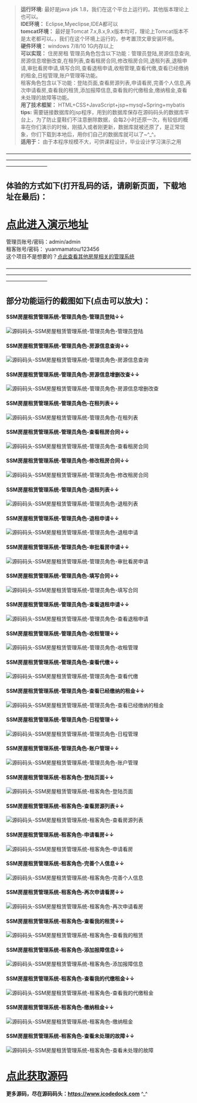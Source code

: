 >  **运行环境:** 最好是java jdk 1.8，我们在这个平台上运行的。其他版本理论上也可以。  
>  **IDE环境：** Eclipse,Myeclipse,IDEA都可以  
>  **tomcat环境：** 最好是Tomcat 7.x,8.x,9.x版本均可，理论上Tomcat版本不是太老都可以。，我们在这个环境上运行的，参考置顶文章安装环境。  
>  **硬件环境：** windows 7/8/10 1G内存以上  
>  **可以实现：**    住房房租 
管理员角色包含以下功能：管理员登陆,房源信息查询,房源信息增删改查,在租列表,查看租房合同,修改租房合同,退租列表,退租申请,审批看房申请,填写合同,查看退租申请,收租管理,查看代缴,查看已经缴纳的租金,日程管理,账户管理等功能。  
租客角色包含以下功能：登陆页面,查看房源列表,申请看房,完善个人信息,再次申请看房,查看我的租赁,添加报障信息,查看我的代缴租金,缴纳租金,查看未处理的故障等功能。  
>  **用了技术框架：** HTML+CSS+JavaScript+jsp+mysql+Spring+mybatis  
>   **tips:** 需要链接数据库的jsp程序，用到的数据库保存在源码码头的数据库平台上，为了防止童鞋们不注意删除数据，会每2小时还原一次，有较低的概率在你们演示的时候，刚插入或者刚更新，数据库就被还原了，是正常现象，你们下载到本地后，用你们自己的数据库就可以了~^_^。  
>  **适用于：** 由于本程序规模不大，可供课程设计，毕业设计学习演示之用  
  

————————————————————————————————————————————————————————————————————————————————
## 体验的方式如下(打开乱码的话，请刷新页面，下载地址在最后)：  
# <a  rel="nofollow"  href="http://demo.icodedock.com/ssm_zufangzi/" target="_blank"><u>点此进入演示地址</u></a>
管理员账号/密码：admin/admin  
租客账号/密码： yuanmamatou/123456  
这个项目不是想要的？<a  rel="nofollow"  href="https://www.icodedock.com/article/category/house.html" target="_blank"><u>点此查看其他房屋相关的管理系统</u></a>

————————————————————————————————————————————————————————————————————————————————
## 部分功能运行的截图如下(点击可以放大)：
#### SSM房屋租赁管理系统-管理员角色-管理员登陆↓↓
![源码码头-SSM房屋租赁管理系统-管理员角色-管理员登陆](http://images.icodedock.com/JAVA/JAVAEE/SSM%E6%88%BF%E5%B1%8B%E7%A7%9F%E8%B5%81%E7%AE%A1%E7%90%86%E7%B3%BB%E7%BB%9F/%E7%AE%A1%E7%90%86%E5%91%98%E8%A7%92%E8%89%B2/%E7%AE%A1%E7%90%86%E5%91%98%E7%99%BB%E9%99%86.png?imageView2/0/format/jpg/interlace/1/q/100|watermark/1/image/aHR0cDovL2ltYWdlcy5pY29kZWRvY2suY29tL21hcmsucG5n/dissolve/80/gravity/SouthEast/dx/10/dy/10|imageslim)
#### SSM房屋租赁管理系统-管理员角色-房源信息查询↓↓
![源码码头-SSM房屋租赁管理系统-管理员角色-房源信息查询](http://images.icodedock.com/JAVA/JAVAEE/SSM%E6%88%BF%E5%B1%8B%E7%A7%9F%E8%B5%81%E7%AE%A1%E7%90%86%E7%B3%BB%E7%BB%9F/%E7%AE%A1%E7%90%86%E5%91%98%E8%A7%92%E8%89%B2/%E6%88%BF%E6%BA%90%E4%BF%A1%E6%81%AF%E6%9F%A5%E8%AF%A2.png?imageView2/0/format/jpg/interlace/1/q/100|watermark/1/image/aHR0cDovL2ltYWdlcy5pY29kZWRvY2suY29tL21hcmsucG5n/dissolve/80/gravity/SouthEast/dx/10/dy/10|imageslim)
#### SSM房屋租赁管理系统-管理员角色-房源信息增删改查↓↓
![源码码头-SSM房屋租赁管理系统-管理员角色-房源信息增删改查](http://images.icodedock.com/JAVA/JAVAEE/SSM%E6%88%BF%E5%B1%8B%E7%A7%9F%E8%B5%81%E7%AE%A1%E7%90%86%E7%B3%BB%E7%BB%9F/%E7%AE%A1%E7%90%86%E5%91%98%E8%A7%92%E8%89%B2/%E6%88%BF%E6%BA%90%E4%BF%A1%E6%81%AF%E5%A2%9E%E5%88%A0%E6%94%B9%E6%9F%A5.png?imageView2/0/format/jpg/interlace/1/q/100|watermark/1/image/aHR0cDovL2ltYWdlcy5pY29kZWRvY2suY29tL21hcmsucG5n/dissolve/80/gravity/SouthEast/dx/10/dy/10|imageslim)
#### SSM房屋租赁管理系统-管理员角色-在租列表↓↓
![源码码头-SSM房屋租赁管理系统-管理员角色-在租列表](http://images.icodedock.com/JAVA/JAVAEE/SSM%E6%88%BF%E5%B1%8B%E7%A7%9F%E8%B5%81%E7%AE%A1%E7%90%86%E7%B3%BB%E7%BB%9F/%E7%AE%A1%E7%90%86%E5%91%98%E8%A7%92%E8%89%B2/%E5%9C%A8%E7%A7%9F%E5%88%97%E8%A1%A8.png?imageView2/0/format/jpg/interlace/1/q/100|watermark/1/image/aHR0cDovL2ltYWdlcy5pY29kZWRvY2suY29tL21hcmsucG5n/dissolve/80/gravity/SouthEast/dx/10/dy/10|imageslim)
#### SSM房屋租赁管理系统-管理员角色-查看租房合同↓↓
![源码码头-SSM房屋租赁管理系统-管理员角色-查看租房合同](http://images.icodedock.com/JAVA/JAVAEE/SSM%E6%88%BF%E5%B1%8B%E7%A7%9F%E8%B5%81%E7%AE%A1%E7%90%86%E7%B3%BB%E7%BB%9F/%E7%AE%A1%E7%90%86%E5%91%98%E8%A7%92%E8%89%B2/%E6%9F%A5%E7%9C%8B%E7%A7%9F%E6%88%BF%E5%90%88%E5%90%8C.png?imageView2/0/format/jpg/interlace/1/q/100|watermark/1/image/aHR0cDovL2ltYWdlcy5pY29kZWRvY2suY29tL21hcmsucG5n/dissolve/80/gravity/SouthEast/dx/10/dy/10|imageslim)
#### SSM房屋租赁管理系统-管理员角色-修改租房合同↓↓
![源码码头-SSM房屋租赁管理系统-管理员角色-修改租房合同](http://images.icodedock.com/JAVA/JAVAEE/SSM%E6%88%BF%E5%B1%8B%E7%A7%9F%E8%B5%81%E7%AE%A1%E7%90%86%E7%B3%BB%E7%BB%9F/%E7%AE%A1%E7%90%86%E5%91%98%E8%A7%92%E8%89%B2/%E4%BF%AE%E6%94%B9%E7%A7%9F%E6%88%BF%E5%90%88%E5%90%8C.png?imageView2/0/format/jpg/interlace/1/q/100|watermark/1/image/aHR0cDovL2ltYWdlcy5pY29kZWRvY2suY29tL21hcmsucG5n/dissolve/80/gravity/SouthEast/dx/10/dy/10|imageslim)
#### SSM房屋租赁管理系统-管理员角色-退租列表↓↓
![源码码头-SSM房屋租赁管理系统-管理员角色-退租列表](http://images.icodedock.com/JAVA/JAVAEE/SSM%E6%88%BF%E5%B1%8B%E7%A7%9F%E8%B5%81%E7%AE%A1%E7%90%86%E7%B3%BB%E7%BB%9F/%E7%AE%A1%E7%90%86%E5%91%98%E8%A7%92%E8%89%B2/%E9%80%80%E7%A7%9F%E5%88%97%E8%A1%A8.png?imageView2/0/format/jpg/interlace/1/q/100|watermark/1/image/aHR0cDovL2ltYWdlcy5pY29kZWRvY2suY29tL21hcmsucG5n/dissolve/80/gravity/SouthEast/dx/10/dy/10|imageslim)
#### SSM房屋租赁管理系统-管理员角色-退租申请↓↓
![源码码头-SSM房屋租赁管理系统-管理员角色-退租申请](http://images.icodedock.com/JAVA/JAVAEE/SSM%E6%88%BF%E5%B1%8B%E7%A7%9F%E8%B5%81%E7%AE%A1%E7%90%86%E7%B3%BB%E7%BB%9F/%E7%AE%A1%E7%90%86%E5%91%98%E8%A7%92%E8%89%B2/%E9%80%80%E7%A7%9F%E7%94%B3%E8%AF%B7.png?imageView2/0/format/jpg/interlace/1/q/100|watermark/1/image/aHR0cDovL2ltYWdlcy5pY29kZWRvY2suY29tL21hcmsucG5n/dissolve/80/gravity/SouthEast/dx/10/dy/10|imageslim)
#### SSM房屋租赁管理系统-管理员角色-审批看房申请↓↓
![源码码头-SSM房屋租赁管理系统-管理员角色-审批看房申请](http://images.icodedock.com/JAVA/JAVAEE/SSM%E6%88%BF%E5%B1%8B%E7%A7%9F%E8%B5%81%E7%AE%A1%E7%90%86%E7%B3%BB%E7%BB%9F/%E7%AE%A1%E7%90%86%E5%91%98%E8%A7%92%E8%89%B2/%E5%AE%A1%E6%89%B9%E7%9C%8B%E6%88%BF%E7%94%B3%E8%AF%B7.png?imageView2/0/format/jpg/interlace/1/q/100|watermark/1/image/aHR0cDovL2ltYWdlcy5pY29kZWRvY2suY29tL21hcmsucG5n/dissolve/80/gravity/SouthEast/dx/10/dy/10|imageslim)
#### SSM房屋租赁管理系统-管理员角色-填写合同↓↓
![源码码头-SSM房屋租赁管理系统-管理员角色-填写合同](http://images.icodedock.com/JAVA/JAVAEE/SSM%E6%88%BF%E5%B1%8B%E7%A7%9F%E8%B5%81%E7%AE%A1%E7%90%86%E7%B3%BB%E7%BB%9F/%E7%AE%A1%E7%90%86%E5%91%98%E8%A7%92%E8%89%B2/%E5%A1%AB%E5%86%99%E5%90%88%E5%90%8C.png?imageView2/0/format/jpg/interlace/1/q/100|watermark/1/image/aHR0cDovL2ltYWdlcy5pY29kZWRvY2suY29tL21hcmsucG5n/dissolve/80/gravity/SouthEast/dx/10/dy/10|imageslim)
#### SSM房屋租赁管理系统-管理员角色-查看退租申请↓↓
![源码码头-SSM房屋租赁管理系统-管理员角色-查看退租申请](http://images.icodedock.com/JAVA/JAVAEE/SSM%E6%88%BF%E5%B1%8B%E7%A7%9F%E8%B5%81%E7%AE%A1%E7%90%86%E7%B3%BB%E7%BB%9F/%E7%AE%A1%E7%90%86%E5%91%98%E8%A7%92%E8%89%B2/%E6%9F%A5%E7%9C%8B%E9%80%80%E7%A7%9F%E7%94%B3%E8%AF%B7.png?imageView2/0/format/jpg/interlace/1/q/100|watermark/1/image/aHR0cDovL2ltYWdlcy5pY29kZWRvY2suY29tL21hcmsucG5n/dissolve/80/gravity/SouthEast/dx/10/dy/10|imageslim)
#### SSM房屋租赁管理系统-管理员角色-收租管理↓↓
![源码码头-SSM房屋租赁管理系统-管理员角色-收租管理](http://images.icodedock.com/JAVA/JAVAEE/SSM%E6%88%BF%E5%B1%8B%E7%A7%9F%E8%B5%81%E7%AE%A1%E7%90%86%E7%B3%BB%E7%BB%9F/%E7%AE%A1%E7%90%86%E5%91%98%E8%A7%92%E8%89%B2/%E6%94%B6%E7%A7%9F%E7%AE%A1%E7%90%86.png?imageView2/0/format/jpg/interlace/1/q/100|watermark/1/image/aHR0cDovL2ltYWdlcy5pY29kZWRvY2suY29tL21hcmsucG5n/dissolve/80/gravity/SouthEast/dx/10/dy/10|imageslim)
#### SSM房屋租赁管理系统-管理员角色-查看代缴↓↓
![源码码头-SSM房屋租赁管理系统-管理员角色-查看代缴](http://images.icodedock.com/JAVA/JAVAEE/SSM%E6%88%BF%E5%B1%8B%E7%A7%9F%E8%B5%81%E7%AE%A1%E7%90%86%E7%B3%BB%E7%BB%9F/%E7%AE%A1%E7%90%86%E5%91%98%E8%A7%92%E8%89%B2/%E6%9F%A5%E7%9C%8B%E4%BB%A3%E7%BC%B4.png?imageView2/0/format/jpg/interlace/1/q/100|watermark/1/image/aHR0cDovL2ltYWdlcy5pY29kZWRvY2suY29tL21hcmsucG5n/dissolve/80/gravity/SouthEast/dx/10/dy/10|imageslim)
#### SSM房屋租赁管理系统-管理员角色-查看已经缴纳的租金↓↓
![源码码头-SSM房屋租赁管理系统-管理员角色-查看已经缴纳的租金](http://images.icodedock.com/JAVA/JAVAEE/SSM%E6%88%BF%E5%B1%8B%E7%A7%9F%E8%B5%81%E7%AE%A1%E7%90%86%E7%B3%BB%E7%BB%9F/%E7%AE%A1%E7%90%86%E5%91%98%E8%A7%92%E8%89%B2/%E6%9F%A5%E7%9C%8B%E5%B7%B2%E7%BB%8F%E7%BC%B4%E7%BA%B3%E7%9A%84%E7%A7%9F%E9%87%91.png?imageView2/0/format/jpg/interlace/1/q/100|watermark/1/image/aHR0cDovL2ltYWdlcy5pY29kZWRvY2suY29tL21hcmsucG5n/dissolve/80/gravity/SouthEast/dx/10/dy/10|imageslim)
#### SSM房屋租赁管理系统-管理员角色-日程管理↓↓
![源码码头-SSM房屋租赁管理系统-管理员角色-日程管理](http://images.icodedock.com/JAVA/JAVAEE/SSM%E6%88%BF%E5%B1%8B%E7%A7%9F%E8%B5%81%E7%AE%A1%E7%90%86%E7%B3%BB%E7%BB%9F/%E7%AE%A1%E7%90%86%E5%91%98%E8%A7%92%E8%89%B2/%E6%97%A5%E7%A8%8B%E7%AE%A1%E7%90%86.png?imageView2/0/format/jpg/interlace/1/q/100|watermark/1/image/aHR0cDovL2ltYWdlcy5pY29kZWRvY2suY29tL21hcmsucG5n/dissolve/80/gravity/SouthEast/dx/10/dy/10|imageslim)
#### SSM房屋租赁管理系统-管理员角色-账户管理↓↓
![源码码头-SSM房屋租赁管理系统-管理员角色-账户管理](http://images.icodedock.com/JAVA/JAVAEE/SSM%E6%88%BF%E5%B1%8B%E7%A7%9F%E8%B5%81%E7%AE%A1%E7%90%86%E7%B3%BB%E7%BB%9F/%E7%AE%A1%E7%90%86%E5%91%98%E8%A7%92%E8%89%B2/%E8%B4%A6%E6%88%B7%E7%AE%A1%E7%90%86.png?imageView2/0/format/jpg/interlace/1/q/100|watermark/1/image/aHR0cDovL2ltYWdlcy5pY29kZWRvY2suY29tL21hcmsucG5n/dissolve/80/gravity/SouthEast/dx/10/dy/10|imageslim)
#### SSM房屋租赁管理系统-租客角色-登陆页面↓↓
![源码码头-SSM房屋租赁管理系统-租客角色-登陆页面](http://images.icodedock.com/JAVA/JAVAEE/SSM%E6%88%BF%E5%B1%8B%E7%A7%9F%E8%B5%81%E7%AE%A1%E7%90%86%E7%B3%BB%E7%BB%9F/%E7%A7%9F%E5%AE%A2%E8%A7%92%E8%89%B2/%E7%99%BB%E9%99%86%E9%A1%B5%E9%9D%A2.png?imageView2/0/format/jpg/interlace/1/q/100|watermark/1/image/aHR0cDovL2ltYWdlcy5pY29kZWRvY2suY29tL21hcmsucG5n/dissolve/80/gravity/SouthEast/dx/10/dy/10|imageslim)
#### SSM房屋租赁管理系统-租客角色-查看房源列表↓↓
![源码码头-SSM房屋租赁管理系统-租客角色-查看房源列表](http://images.icodedock.com/JAVA/JAVAEE/SSM%E6%88%BF%E5%B1%8B%E7%A7%9F%E8%B5%81%E7%AE%A1%E7%90%86%E7%B3%BB%E7%BB%9F/%E7%A7%9F%E5%AE%A2%E8%A7%92%E8%89%B2/%E6%9F%A5%E7%9C%8B%E6%88%BF%E6%BA%90%E5%88%97%E8%A1%A8.png?imageView2/0/format/jpg/interlace/1/q/100|watermark/1/image/aHR0cDovL2ltYWdlcy5pY29kZWRvY2suY29tL21hcmsucG5n/dissolve/80/gravity/SouthEast/dx/10/dy/10|imageslim)
#### SSM房屋租赁管理系统-租客角色-申请看房↓↓
![源码码头-SSM房屋租赁管理系统-租客角色-申请看房](http://images.icodedock.com/JAVA/JAVAEE/SSM%E6%88%BF%E5%B1%8B%E7%A7%9F%E8%B5%81%E7%AE%A1%E7%90%86%E7%B3%BB%E7%BB%9F/%E7%A7%9F%E5%AE%A2%E8%A7%92%E8%89%B2/%E7%94%B3%E8%AF%B7%E7%9C%8B%E6%88%BF.png?imageView2/0/format/jpg/interlace/1/q/100|watermark/1/image/aHR0cDovL2ltYWdlcy5pY29kZWRvY2suY29tL21hcmsucG5n/dissolve/80/gravity/SouthEast/dx/10/dy/10|imageslim)
#### SSM房屋租赁管理系统-租客角色-完善个人信息↓↓
![源码码头-SSM房屋租赁管理系统-租客角色-完善个人信息](http://images.icodedock.com/JAVA/JAVAEE/SSM%E6%88%BF%E5%B1%8B%E7%A7%9F%E8%B5%81%E7%AE%A1%E7%90%86%E7%B3%BB%E7%BB%9F/%E7%A7%9F%E5%AE%A2%E8%A7%92%E8%89%B2/%E5%AE%8C%E5%96%84%E4%B8%AA%E4%BA%BA%E4%BF%A1%E6%81%AF.png?imageView2/0/format/jpg/interlace/1/q/100|watermark/1/image/aHR0cDovL2ltYWdlcy5pY29kZWRvY2suY29tL21hcmsucG5n/dissolve/80/gravity/SouthEast/dx/10/dy/10|imageslim)
#### SSM房屋租赁管理系统-租客角色-再次申请看房↓↓
![源码码头-SSM房屋租赁管理系统-租客角色-再次申请看房](http://images.icodedock.com/JAVA/JAVAEE/SSM%E6%88%BF%E5%B1%8B%E7%A7%9F%E8%B5%81%E7%AE%A1%E7%90%86%E7%B3%BB%E7%BB%9F/%E7%A7%9F%E5%AE%A2%E8%A7%92%E8%89%B2/%E5%86%8D%E6%AC%A1%E7%94%B3%E8%AF%B7%E7%9C%8B%E6%88%BF.png?imageView2/0/format/jpg/interlace/1/q/100|watermark/1/image/aHR0cDovL2ltYWdlcy5pY29kZWRvY2suY29tL21hcmsucG5n/dissolve/80/gravity/SouthEast/dx/10/dy/10|imageslim)
#### SSM房屋租赁管理系统-租客角色-查看我的租赁↓↓
![源码码头-SSM房屋租赁管理系统-租客角色-查看我的租赁](http://images.icodedock.com/JAVA/JAVAEE/SSM%E6%88%BF%E5%B1%8B%E7%A7%9F%E8%B5%81%E7%AE%A1%E7%90%86%E7%B3%BB%E7%BB%9F/%E7%A7%9F%E5%AE%A2%E8%A7%92%E8%89%B2/%E6%9F%A5%E7%9C%8B%E6%88%91%E7%9A%84%E7%A7%9F%E8%B5%81.png?imageView2/0/format/jpg/interlace/1/q/100|watermark/1/image/aHR0cDovL2ltYWdlcy5pY29kZWRvY2suY29tL21hcmsucG5n/dissolve/80/gravity/SouthEast/dx/10/dy/10|imageslim)
#### SSM房屋租赁管理系统-租客角色-添加报障信息↓↓
![源码码头-SSM房屋租赁管理系统-租客角色-添加报障信息](http://images.icodedock.com/JAVA/JAVAEE/SSM%E6%88%BF%E5%B1%8B%E7%A7%9F%E8%B5%81%E7%AE%A1%E7%90%86%E7%B3%BB%E7%BB%9F/%E7%A7%9F%E5%AE%A2%E8%A7%92%E8%89%B2/%E6%B7%BB%E5%8A%A0%E6%8A%A5%E9%9A%9C%E4%BF%A1%E6%81%AF.png?imageView2/0/format/jpg/interlace/1/q/100|watermark/1/image/aHR0cDovL2ltYWdlcy5pY29kZWRvY2suY29tL21hcmsucG5n/dissolve/80/gravity/SouthEast/dx/10/dy/10|imageslim)
#### SSM房屋租赁管理系统-租客角色-查看我的代缴租金↓↓
![源码码头-SSM房屋租赁管理系统-租客角色-查看我的代缴租金](http://images.icodedock.com/JAVA/JAVAEE/SSM%E6%88%BF%E5%B1%8B%E7%A7%9F%E8%B5%81%E7%AE%A1%E7%90%86%E7%B3%BB%E7%BB%9F/%E7%A7%9F%E5%AE%A2%E8%A7%92%E8%89%B2/%E6%9F%A5%E7%9C%8B%E6%88%91%E7%9A%84%E4%BB%A3%E7%BC%B4%E7%A7%9F%E9%87%91.png?imageView2/0/format/jpg/interlace/1/q/100|watermark/1/image/aHR0cDovL2ltYWdlcy5pY29kZWRvY2suY29tL21hcmsucG5n/dissolve/80/gravity/SouthEast/dx/10/dy/10|imageslim)
#### SSM房屋租赁管理系统-租客角色-缴纳租金↓↓
![源码码头-SSM房屋租赁管理系统-租客角色-缴纳租金](http://images.icodedock.com/JAVA/JAVAEE/SSM%E6%88%BF%E5%B1%8B%E7%A7%9F%E8%B5%81%E7%AE%A1%E7%90%86%E7%B3%BB%E7%BB%9F/%E7%A7%9F%E5%AE%A2%E8%A7%92%E8%89%B2/%E7%BC%B4%E7%BA%B3%E7%A7%9F%E9%87%91.png?imageView2/0/format/jpg/interlace/1/q/100|watermark/1/image/aHR0cDovL2ltYWdlcy5pY29kZWRvY2suY29tL21hcmsucG5n/dissolve/80/gravity/SouthEast/dx/10/dy/10|imageslim)
#### SSM房屋租赁管理系统-租客角色-查看未处理的故障↓↓
![源码码头-SSM房屋租赁管理系统-租客角色-查看未处理的故障](http://images.icodedock.com/JAVA/JAVAEE/SSM%E6%88%BF%E5%B1%8B%E7%A7%9F%E8%B5%81%E7%AE%A1%E7%90%86%E7%B3%BB%E7%BB%9F/%E7%A7%9F%E5%AE%A2%E8%A7%92%E8%89%B2/%E6%9F%A5%E7%9C%8B%E6%9C%AA%E5%A4%84%E7%90%86%E7%9A%84%E6%95%85%E9%9A%9C.png?imageView2/0/format/jpg/interlace/1/q/100|watermark/1/image/aHR0cDovL2ltYWdlcy5pY29kZWRvY2suY29tL21hcmsucG5n/dissolve/80/gravity/SouthEast/dx/10/dy/10|imageslim)

# <a rel="nofollow" href="http://www.icodedock.com/article/a103" target="_blank"><u>点此获取源码</u></a>
**更多源码，尽在源码码头：<a href="https://www.icodedock.com">https://www.icodedock.com<a>** ^_^
<p style="display:none"  >本源码关键字：租房 房租 房东 租房子 房屋出租 房租租金 房东管理 房屋管理 出租管理 房屋出租管理 公寓出租 公寓 租房子 买房子 小区 买房 卖房 房产 房屋租赁 租房子 租房网站 网页 web  毕业设计 实训 项目 计算机专业 软件开发 网站 程序 软件 管理系统 gui</p>